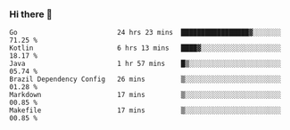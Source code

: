 ### Hi there 👋

<!--
**yeya24/yeya24** is a ✨ _special_ ✨ repository because its `README.md` (this file) appears on your GitHub profile.

Here are some ideas to get you started:

- 🔭 I’m currently working on ...
- 🌱 I’m currently learning ...
- 👯 I’m looking to collaborate on ...
- 🤔 I’m looking for help with ...
- 💬 Ask me about ...
- 📫 How to reach me: ...
- 😄 Pronouns: ...
- ⚡ Fun fact: ...
-->

<!--START_SECTION:waka-->

```text
Go                         24 hrs 23 mins  █████████████████▓░░░░░░░   71.25 %
Kotlin                     6 hrs 13 mins   ████▓░░░░░░░░░░░░░░░░░░░░   18.17 %
Java                       1 hr 57 mins    █▒░░░░░░░░░░░░░░░░░░░░░░░   05.74 %
Brazil Dependency Config   26 mins         ▒░░░░░░░░░░░░░░░░░░░░░░░░   01.28 %
Markdown                   17 mins         ▒░░░░░░░░░░░░░░░░░░░░░░░░   00.85 %
Makefile                   17 mins         ▒░░░░░░░░░░░░░░░░░░░░░░░░   00.85 %
```

<!--END_SECTION:waka-->
